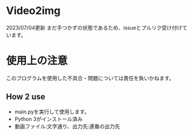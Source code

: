 # Video2img
2023/07/04更新
まだ手つかずの状態であるため、issueとプルリク受け付けています。

# 使用上の注意
このプログラムを使用した不具合・問題については責任を負いかねます。

## How 2 use
- main.pyを実行して使用します。
- Python 3がインストール済み
- 動画ファイル:文字通り、出力先:連番の出力先
